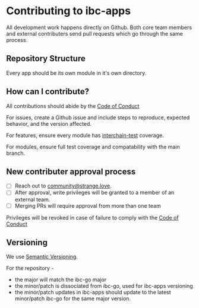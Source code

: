 # Contributing to ibc-apps

All development work happens directly on Github.  Both core team members and external contributers send pull requests which go through the same process.

## Repository Structure

Every app should be its own module in it's own directory.


## How can I contribute?

All contributions should abide by the [Code of Conduct](./CODE_OF_CONDUCT.md)

For issues, create a Github issue and include steps to reproduce, expected behavior, and the version affected.

For features, ensure every module has [interchain-test](https://github.com/strangelove-ventures/interchaintest) coverage.

For modules, ensure full test coverage and compatability with the main branch.


## New contributer approval process

- [ ] Reach out to community@strange.love.  
- [ ] After approval, write privileges will be granted to a member of an external team.
- [ ] Merging PRs will require approval from more than one team

Privileges will be revoked in case of failure to comply with the [Code of Conduct](../CODE_OF_CONDUCT.md)


## Versioning

We use [Semantic Versioning](https://semver.org/spec/v2.0.0.html).

For the repository -

- the major will match the ibc-go major
- the minor/patch is dissociated from ibc-go, used for ibc-apps versioning
- the minor/patch updates in ibc-apps should update to the latest minor/patch ibc-go for the same major version.

